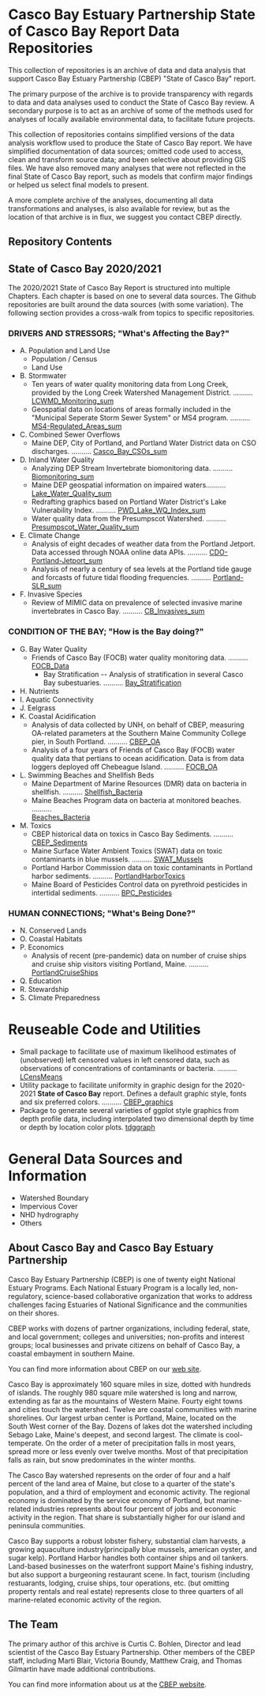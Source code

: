 # Casco Bay Estuary Partnership State of Casco Bay Report Data Repositories

This collection of repositories is an archive of data and data analysis that
support Casco Bay Estuary Partnership (CBEP) "State of Casco Bay" report.

The primary purpose of the archive is to provide transparency with regards to
data and data analyses used to conduct the State of Casco Bay review. A
secondary purpose is to act as an archive of some of the methods used for
analyses of locally available environmental data, to facilitate future projects.

This collection of repositories contains simplified versions of the data
analysis workflow used to produce the State of Casco Bay report.  We have
simplified documentation of data sources; omitted code used to access, clean and
transform source data; and been selective about providing GIS files.  We have
also removed many analyses that were not reflected in the final State of Casco
Bay report, such as models that confirm major findings or helped us select final
models to present.

A more complete archive of the analyses, documenting all data transformations
and analyses, is also available for review, but as the location of that archive
is in flux, we suggest you contact CBEP directly.

## Repository Contents
<a name="Contents"></a>
## State of Casco Bay 2020/2021
The 2020/2021 State of Casco Bay Report is structured into multiple Chapters.
Each chapter is based on one to several data sources.  The Github
repositories are built around the data sources (with some variation).
The following section provides a cross-walk from topics to specific
repositories.

### DRIVERS AND STRESSORS; "What's Affecting the Bay?"  
*  A.	Population and Land Use  
    *  Population / Census  
	*  Land Use  
*  B.	Stormwater  
    *  Ten years of water quality monitoring data from Long Creek, 
	  provided by the Long Creek Watershed Management District. .......... 
	    [LCWMD_Monitoring_sum](https://github.com/CBEP-SoCB/LCWMD_Monitoring_sum)
    *  Geospatial data on locations of areas formally included in the
       "Municipal Seperate Storm Sewer System" or MS4 program. .......... 
	   [MS4-Regulated_Areas_sum](https://github.com/CBEP-SoCB/MS4_Regulated_Areas_sum)  
*  C.	Combined Sewer Overflows  
    *  Maine DEP, City of Portland, and Portland Water District data
	    on CSO discharges. .......... 
     [Casco_Bay_CSOs_sum](https://github.com/CBEP-SoCB/Casco_Bay_CSOs_sum)  
*  D. 	Inland Water Quality  
    *  Analyzing DEP Stream Invertebrate biomonitoring data. .......... 
	   [Biomonitoring_sum](https://github.com/CBEP-SoCB/Biomonitoring_sum) 
    *  Maine DEP geospatial information on impaired waters.......... 
	   [Lake_Water_Quality_sum](https://github.com/CBEP-SoCB/Lake_Water_Quality_sum)  
    *  Redrafting graphics based on Portland Water District's Lake 
	   Vulnerability Index. .......... 
	   [PWD_Lake_WQ_Index_sum](https://github.com/CBEP-SoCB/PWD_Lake_WQ_Index_sum)
    *  Water quality data from the Presumpscot Watershed. ..........
	   [Presumpscot_Water_Quality_sum](https://github.com/CBEP-SoCB/Presumpscot_WQ_sum)  
*  E.	Climate Change  
    *  Analysis of eight decades of weather data from the Portland Jetport.
	   Data accessed through NOAA online data APIs.  ..........
	   [CDO-Portland-Jetport_sum](https://github.com/CBEP-SoCB/CDO-Portland-Jetport_sum)  
	*  Analysis of nearly a century of sea levels at the Portland
	   tide gauge and forcasts of future tidal flooding frequencies. .......... 
	   [Portland-SLR_sum](https://github.com/CBEP-SoCB/Portland_SLR_sum)  
*  F.	Invasive Species 
    *  Review of MIMIC data on prevalence of selected invasive
	   marine invertebrates in Casco Bay. .......... 
	   [CB_Invasives_sum](https://github.com/CBEP-SoCB/CB_Invasives_sum)

### CONDITION OF THE BAY; "How is the Bay doing?"	
*  G.	Bay Water Quality  
    * Friends of Casco Bay (FOCB) water quality monitoring data. .......... 
  	[FOCB_Data](https://github.com/CBEP-SoCB/FOCB_WQ_sum)  
	  * Bay Stratification -- Analysis of stratification in several Casco Bay
	  subestuaries. .......... 
	  [Bay_Stratification](https://github.com/ccb60/Bay_Stratification)
*  H.	Nutrients  
*  I.	Aquatic Connectivity  
*  J.	Eelgrass  
*  K.	Coastal Acidification  
    * Analysis of data collected by UNH, on behalf of CBEP, measuring
	OA-related parameters at the Southern Maine Community College pier,
	in South Portland.  .......... 
	[CBEP_OA](https://github.com/ccb60//CBEP_OA)  
	* Analysis of a four years of Friends of Casco Bay (FOCB) water quality
	data that pertians to ocean acidification.  Data is from data loggers
	deployed off Chebeague Island. .......... 
	[FOCB_OA](https://github.com/ccb60//FOCB_OA)  
*  L.	Swimming Beaches and Shellfish Beds  
    *  Maine Department of Marine Resources (DMR) data on bacteria in
	shellfish. .......... 
	[Shellfish_Bacteria](https://github.com/ccb60//Shellfish_Bacteria)  
	*  Maine Beaches Program data on bacteria at monitored beaches. ..........  
	[Beaches_Bacteria](https://github.com/ccb60//Beaches_Bacteria)  
*  M.	Toxics  
    * CBEP historical data on toxics in Casco Bay Sediments. .......... 
	[CBEP_Sediments](https://github.com/ccb60//CBEP_Sediments)  
	* Maine Surface Water Ambient Toxics (SWAT) data on toxic
	contaminants in blue mussels. ..........
	[SWAT_Mussels](https://github.com/ccb60//SWAT_Mussels)  
	* Portland Harbor Commission data on toxic contaminants in Portland
	harbor sediments. .......... 
	[PortlandHarborToxics](https://github.com/ccb60//PortlandHarborToxics)  
	* Maine Board of Pesticides Control data on pyrethroid pesticides in
	intertidal sediments. .......... 
	[BPC_Pesticides](https://github.com/ccb60//BPC_Pesticides)  

### HUMAN CONNECTIONS; "What's Being Done?"	  
*  N.	Conserved Lands  
*  O.	Coastal Habitats  
*  P.	Economics  
    *  Analysis of recent (pre-pandemic) data on number of cruise ships and 
    cruise ship visitors visiting Portland, Maine. .......... 
	[PortlandCruiseShips](https://github.com/ccb60//PortlandCruiseShips)  
*  Q.	Education  
*  R.	Stewardship  
*  S.	Climate Preparedness  

# Reuseable Code and Utilities
*  Small package to facilitate use of maximum likelihood estimates of 
   (unobserved) left censored values in left censored data, such as
   observations of concentrations of contaminants or bacteria.
   ..........  [LCensMeans](https://github.com/CBEP-SoCB/LCensMeans)
*  Utility package to facilitate uniformity in graphic design for 
   the 2020-2021 **State of Casco Bay** report.  Defines a default
   graphic style, fonts and six preferred colors.  ..........
   [CBEP_graphics](https://github.com/ccbCBEP-SoCB60/CBEP_graphics)
*  Package to generate several varieties of ggplot style graphics from depth 
   profile data, including interpolated two dimensional depth by time or
   depth by location color plots. [tdggraph](https://github.com/ccbCBEP-SoCB60/tdggraph)

# General Data Sources and Information
*  Watershed Boundary
*  Impervious Cover
*  NHD hydrography
*  Others

## About Casco Bay and Casco Bay Estuary Partnership
Casco Bay Estuary Partnership (CBEP) is one of twenty eight National Estuary
Programs.  Each National Estuary Program is a locally led, non-regulatory,
science-based collaborative organization that works to address challenges facing
Estuaries of National Significance and the communities on their shores.

CBEP works with dozens of partner organizations, including federal, state, and
local government; colleges and universities; non-profits and interest groups;
local businesses and private citizens on behalf of Casco Bay, a coastal
embayment in southern Maine.

You can find more information about CBEP on our 
[web site](https://www.cascobayestuary.org).

Casco Bay is approximately 160 square miles in size, dotted with hundreds of
islands. The roughly 980 square mile watershed is long and narrow, extending as
far as the mountains of Western Maine.  Fourty eight towns and cities touch the
watershed.  Twelve are coastal communities with marine shorelines. Our largest
urban center is Portland, Maine, located on the South West corner of the Bay.
Dozens of lakes dot the watershed including Sebago Lake, Maine's deepest, and
second largest.  The climate is cool-temperate. On the order of a meter of
precipitation falls in most years, spread more or less evenly over twelve
months. Most of that precipitation falls as rain, but snow predominates in the
winter months.

The Casco Bay watershed represents on the order of four and a half  percent of
the land area of Maine, but close to a quarter of the state's population, and a
third of employment and economic activity.  The regional economy is dominated by
the service economy of Portland, but marine-related industries represents about
four percent of jobs and economic activity in the region. That share is
substantially higher for our island and peninsula communities.

Casco Bay supports a robust lobster fishery, substantial clam harvests, a
growing aquaculture industry(principally blue mussels, american oyster, and
sugar kelp). Portland Harbor handles both container ships and oil tankers.
Land-based businesses on the waterfront support Maine's fishing industry, but
also support a burgeoning restaurant scene.  In fact, tourism (including
restuarants, lodging, cruise ships, tour operations, etc. (but omitting property
rentals and real estate) represents close to three quarters of all
marine-related economic activity of the region.

## The Team
The primary author of this archive is Curtis C. Bohlen, Director and lead
scientist of the Casco Bay Estuary Partnership. Other members of the CBEP
staff, including Marti Blair, Victoria Boundy, Matthew Craig, and Thomas
Gilmartin have made additional contributions.

You can find more information about us at the 
[CBEP website](http://cascobayestuary.org).
